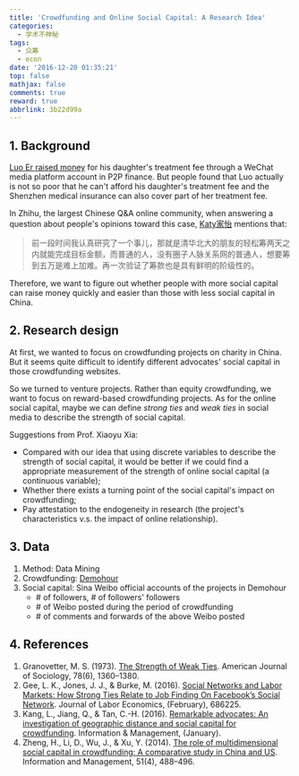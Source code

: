 ```yaml
---
title: 'Crowdfunding and Online Social Capital: A Research Idea'
categories:
  - 学术不神秘
tags:
  - 众筹
  - econ
date: '2016-12-20 01:35:21'
top: false
mathjax: false
comments: true
reward: true
abbrlink: 3b22d99a
---
```

## 1. Background

[Luo Er raised money](http://tech.sina.com.cn/z/luoear) for his daughter's treatment fee through a WeChat media platform account in P2P finance. But people found that Luo actually is not so poor that he can't afford his daughter's treatment fee and the Shenzhen medical insurance can also cover part of her treatment fee.

In Zhihu, the largest Chinese Q&A online community, when answering a question about people's opinions toward this case, [Katy家怡](https://www.zhihu.com/question/53144742/answer/133639599) mentions that:<!-- more -->

> 前一段时间我认真研究了一个事儿，那就是清华北大的朋友的轻松筹两天之内就能完成目标金额，而普通的人，没有圈子人脉关系网的普通人，想要筹到五万是难上加难。再一次验证了筹款也是具有鲜明的阶级性的。

Therefore, we want to figure out whether people with more social capital can raise money quickly and easier than those with less social capital in China.

## 2. Research design

At first, we wanted to focus on crowdfunding projects on charity in China. But it seems quite difficult to identify different advocates' social capital in those crowdfunding websites.

So we turned to venture projects. Rather than equity crowdfunding, we want to focus on reward-based crowdfunding projects. As for the online social capital, maybe we can define _strong ties_ and _weak ties_ in social media to describe the strength of social capital.

Suggestions from Prof. Xiaoyu Xia:

* Compared with our idea that using discrete variables to describe the strength of social capital, it would be better if we could find a appropriate measurement of  the strength of online social capital (a continuous variable);
* Whether there exists a turning point of the social capital's impact on crowdfunding;
* Pay attestation to the endogeneity in research (the project's characteristics v.s. the impact of online relationship).

## 3. Data
1. Method: Data Mining
2. Crowdfunding: [Demohour](http://www.demohour.com/)
3. Social capital: Sina Weibo official accounts of the projects in Demohour
	* \# of followers, \# of followers' followers
	* \# of Weibo posted during the period of crowdfunding
	* \# of comments and forwards of the above Weibo posted



## 4. References
1.  Granovetter, M. S. (1973). [The Strength of Weak Ties](http://www.journals.uchicago.edu/doi/abs/10.1086/225469). American Journal of Sociology, 78(6), 1360–1380.
2.  Gee, L. K., Jones, J. J., & Burke, M. (2016). [Social Networks and Labor Markets: How Strong Ties Relate to Job Finding On Facebook’s Social Network](http://doi.org/10.1086/686225). Journal of Labor Economics, (February), 686225.
3.  Kang, L., Jiang, Q., & Tan, C.-H. (2016). [Remarkable advocates: An investigation of geographic distance and social capital for crowdfunding](http://doi.org/10.1016/j.im.2016.09.001). Information & Management, (January).
4.  Zheng, H., Li, D., Wu, J., & Xu, Y. (2014). [The role of multidimensional social capital in crowdfunding: A comparative study in China and US](http://doi.org/10.1016/j.im.2014.03.003). Information and Management, 51(4), 488–496.
